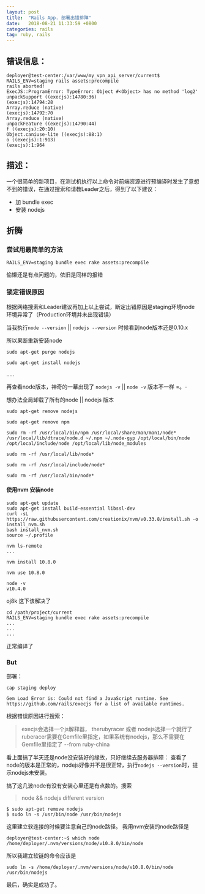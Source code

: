 ```yaml
---
layout: post
title:  "Rails App. 部署出错排障"
date:   2018-08-21 11:33:59 +0800
categories: rails
tag: ruby, rails
---
```


## 错误信息：

```shell
deployer@test-center:/var/www/my_vpn_api_server/current$ RAILS_ENV=staging rails assets:precompile
rails aborted!
ExecJS::ProgramError: TypeError: Object #<Object> has no method 'log2'
unpackSupport ((execjs):14780:36)
(execjs):14794:28
Array.reduce (native)
(execjs):14792:70
Array.reduce (native)
unpackFeature ((execjs):14790:44)
f ((execjs):20:10)
Object.caniuse-lite ((execjs):88:1)
o ((execjs):1:913)
(execjs):1:964
```

## 描述：
一个很简单的新项目，在测试机执行以上命令对前端资源进行预编译时发生了意想不到的错误，在通过搜索和请教Leader之后，得到了以下建议：
- 加 bundle exec
- 安装 nodejs

## 折腾

### 尝试用最简单的方法
```shell
RAILS_ENV=staging bundle exec rake assets:precompile
```
偷懒还是有点问题的，依旧是同样的报错

### 锁定错误原因

根据网络搜索和Leader建议再加上以上尝试，断定出错原因是staging环境node环境异常了（Production环境并未出现错误）

当我执行`node --version` || `nodejs --version` 时候看到node版本还是0.10.x

所以果断重新安装node

`sudo apt-get purge nodejs`

`sudo apt-get install nodejs`

.....

再查看node版本，神奇的一幕出现了
`nodejs -v` || `node -v` 版本不一样 =。-

想办法全局卸载了所有的node || nodejs 版本
```shell
sudo apt-get remove nodejs

sudo apt-get remove npm

sudo rm -rf /usr/local/bin/npm /usr/local/share/man/man1/node* /usr/local/lib/dtrace/node.d ~/.npm ~/.node-gyp /opt/local/bin/node /opt/local/include/node /opt/local/lib/node_modules 

sudo rm -rf /usr/local/lib/node*

sudo rm -rf /usr/local/include/node*

sudo rm -rf /usr/local/bin/node*

```

#### 使用nvm 安装node
```shell
sudo apt-get update
sudo apt-get install build-essential libssl-dev
curl -sL https://raw.githubusercontent.com/creationix/nvm/v0.33.8/install.sh -o install_nvm.sh
bash install_nvm.sh
source ~/.profile

nvm ls-remote
...

nvm install 10.8.0

nvm use 10.8.0

node -v
v10.4.0
```

oj8k 这下该解决了

```shell
cd /path/project/current
RAILS_ENV=staging bundle exec rake assets:precompile
...
...
...
```

正常编译了

### But

部署：
```shell
cap staging deploy

Gem Load Error is: Could not find a JavaScript runtime. See https://github.com/rails/execjs for a list of available runtimes.
```

根据错误原因进行搜索：
> execjs会选择一个js解释器， therubyracer 或者 nodejs选择一个就行了 ruberacer需要在Gemfile里指定，如果系统有nodejs，那么不需要在Gemfile里指定了 --from ruby-china

看上面搞了半天还是node没安装好的缘故，只好继续去服务器排障：
查看了node的版本是正常的，nodejs好像并不是很正常，执行`nodejs --version`时，提示nodejs未安装。

搞了这几波node有没有安装心里还是有点数的。搜索
> node && nodejs different version

```shell
$ sudo apt-get remove nodejs
$ sudo ln -s /usr/bin/node /usr/bin/nodejs
```
这里建立软连接的时候要注意自己的node路径。
我用nvm安装的node路径是
```shell
deployer@test-center:~$ which node
/home/deployer/.nvm/versions/node/v10.8.0/bin/node
```
所以我建立软链的命令应该是

`sudo ln -s /home/deployer/.nvm/versions/node/v10.8.0/bin/node /usr/bin/nodejs`

最后，确实是成功了。
